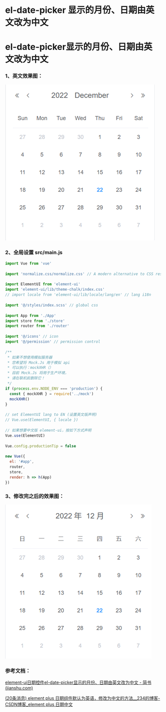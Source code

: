 # el-date-picker 显示的月份、日期由英文改为中文

# el-date-picker显示的月份、日期由英文改为中文

### 1、英文效果图：

![image-20221222194252915](assets/el-date-picker%20%E6%98%BE%E7%A4%BA%E7%9A%84%E6%9C%88%E4%BB%BD%E3%80%81%E6%97%A5%E6%9C%9F%E7%94%B1%E8%8B%B1%E6%96%87%E6%94%B9%E4%B8%BA%E4%B8%AD%E6%96%87/image-20221222194252915-20230114165941-sij4jl9.png)

### 2、全局设置 src/main.js

```js
import Vue from 'vue'

import 'normalize.css/normalize.css' // A modern alternative to CSS resets

import ElementUI from 'element-ui'
import 'element-ui/lib/theme-chalk/index.css'
// import locale from 'element-ui/lib/locale/lang/en' // lang i18n

import '@/styles/index.scss' // global css

import App from './App'
import store from './store'
import router from './router'

import '@/icons' // icon
import '@/permission' // permission control

/**
 * 如果不想使用模拟服务器
 * 您希望将 Mock.Js 用于模拟 api
 * 可以执行：mockXHR（）
 * 目前 Mock.Js 将用于生产环境，
 * 请在联机前删除它！
 */
if (process.env.NODE_ENV === 'production') {
  const { mockXHR } = require('../mock')
  mockXHR()
}

// set ElementUI lang to EN (设置英文版声明)
// Vue.use(ElementUI, { locale })

// 如果想要中文版 element-ui，按如下方式声明
Vue.use(ElementUI)

Vue.config.productionTip = false

new Vue({
  el: '#app',
  router,
  store,
  render: h => h(App)
})

```

### 3、修改完之后的效果图：

![image-20221222195036011](assets/el-date-picker%20%E6%98%BE%E7%A4%BA%E7%9A%84%E6%9C%88%E4%BB%BD%E3%80%81%E6%97%A5%E6%9C%9F%E7%94%B1%E8%8B%B1%E6%96%87%E6%94%B9%E4%B8%BA%E4%B8%AD%E6%96%87/image-20221222195036011-20230114165941-eh5m9g7.png)

### 参考文档：

[element-ui日期控件el-date-picker显示的月份、日期由英文改为中文 - 简书 (jianshu.com)](https://www.jianshu.com/p/831fc32da5dc)

[(20条消息) element plus 日期组件默认为英语，修改为中文的方法__234的博客-CSDN博客_element plus 日期中文](https://blog.csdn.net/weixin_64012291/article/details/124405514)

‍

